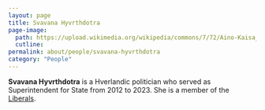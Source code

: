 ```yaml
---
layout: page
title: Svavana Hyvrthdotra
page-image: 
  path: https://upload.wikimedia.org/wikipedia/commons/7/72/Aino-Kaisa_Pekonen--9_%2830570%29.jpg
  cutline: 
permalink: about/people/svavana-hyvrthdotra
category: "People"
---
```


**Svavana Hyvrthdotra** is a Hverlandic politician who served as Superintendent for State from 2012 to 2023. She is a member of the [Liberals](/HUN/about/party/as).